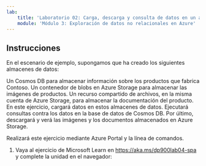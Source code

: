 ```yaml
---
lab:
    title: 'Laboratorio 02: Carga, descarga y consulta de datos en un almacén de datos no relacional'
    module: 'Módulo 3: Exploración de datos no relacionales en Azure'
---
```


## Instrucciones
En el escenario de ejemplo, supongamos que ha creado los siguientes almacenes de datos:

Un Cosmos DB para almacenar información sobre los productos que fabrica Contoso.
Un contenedor de blobs en Azure Storage para almacenar las imágenes de productos.
Un recurso compartido de archivos, en la misma cuenta de Azure Storage, para almacenar la documentación del producto.
En este ejercicio, cargará datos en estos almacenes de datos. Ejecutará consultas contra los datos en la base de datos de Cosmos DB. Por último, descargará y verá las imágenes y los documentos almacenados en Azure Storage.

Realizará este ejercicio mediante Azure Portal y la línea de comandos.

1.	Vaya al ejercicio de Microsoft Learn en https://aka.ms/dp900lab04-spa y complete la unidad en el navegador: 
